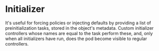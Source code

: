 # Initializer
It's useful for forcing policies or injecting defaults by providing a list of preinitialization tasks, stored in the object's metadata. Custom initializer controllers whose names are equal to the task perform these, and, only when all initializers have run, does the pod become visible to regular controllers.
